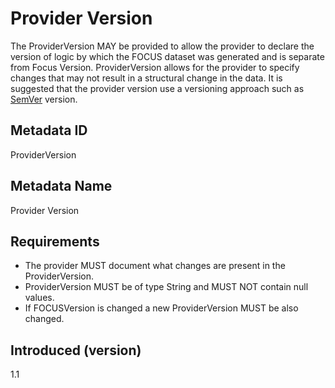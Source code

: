 # Provider Version

The ProviderVersion MAY be provided to allow the provider to declare the version of logic by which the FOCUS dataset was generated and is separate from Focus Version. ProviderVersion allows for the provider to specify changes that may not result in a structural change in the data. It is suggested that the provider version use a versioning approach such as [SemVer](https://semver.org) version.

## Metadata ID

ProviderVersion

## Metadata Name

Provider Version

## Requirements

 - The provider MUST document what changes are present in the ProviderVersion.
 - ProviderVersion MUST be of type String and MUST NOT contain null values.
 - If FOCUSVersion is changed a new ProviderVersion MUST be also changed. 


## Introduced (version)

1.1
